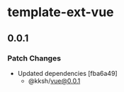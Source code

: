 # template-ext-vue

## 0.0.1

### Patch Changes

- Updated dependencies [fba6a49]
  - @kksh/vue@0.0.1
